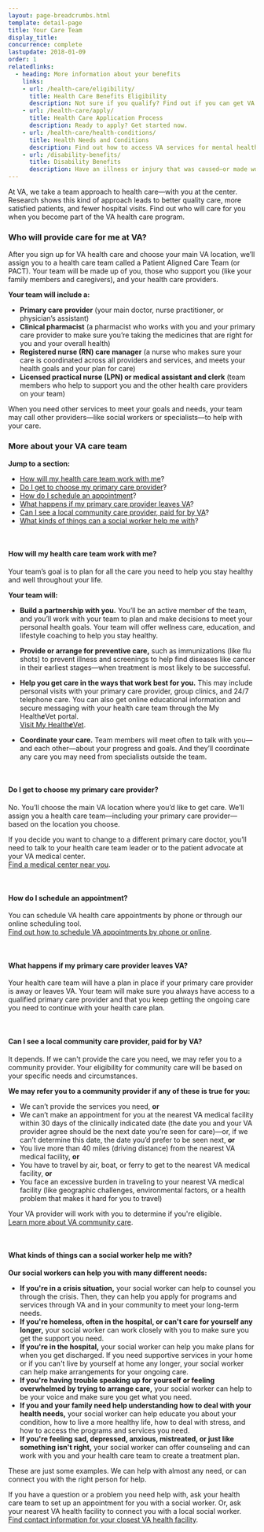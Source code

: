 ```yaml
---
layout: page-breadcrumbs.html
template: detail-page
title: Your Care Team
display_title:
concurrence: complete
lastupdate: 2018-01-09
order: 1
relatedlinks:
  - heading: More information about your benefits
    links:
    - url: /health-care/eligibility/
      title: Health Care Benefits Eligibility
      description: Not sure if you qualify? Find out if you can get VA health care benefits.
    - url: /health-care/apply/
      title: Health Care Application Process
      description: Ready to apply? Get started now.
    - url: /health-care/health-conditions/
      title: Health Needs and Conditions
      description: Find out how to access VA services for mental health, women’s health, and other specific needs.
    - url: /disability-benefits/
      title: Disability Benefits
      description: Have an illness or injury that was caused—or made worse—by your active-duty service? Find out if you can get disability compensation (monthly payments) from VA.  
---
```


<div class="va-introtext">

At VA, we take a team approach to health care—with you at the center. Research shows this kind of approach leads to better quality care, more satisfied patients, and fewer hospital visits. Find out who will care for you when you become part of the VA health care program.

</div>

<div class="feature" markdown=“1”>

### Who will provide care for me at VA?

After you sign up for VA health care and choose your main VA location, we’ll assign you to a health care team called a Patient Aligned Care Team (or PACT). Your team will be made up of you, those who support you (like your family members and caregivers), and your health care providers.

**Your team will include a:**

- **Primary care provider** (your main doctor, nurse practitioner, or physician’s assistant)
- **Clinical pharmacist** (a pharmacist who works with you and your primary care provider to make sure you’re taking the medicines that are right for you and your overall health)
- **Registered nurse (RN) care manager** (a nurse who makes sure your care is coordinated across all providers and services, and meets your health goals and your plan for care)
- **Licensed practical nurse (LPN) or medical assistant and clerk** (team members who help to support you and the other health care providers on your team)

When you need other services to meet your goals and needs, your team may call other providers—like social workers or specialists—to help with your care.

</div>

### More about your VA care team

**Jump to a section:**

- [How will my health care team work with me](#health-care-team)?
- [Do I get to choose my primary care provider](#choose-primary-care-provider)?
- [How do I schedule an appointment](#appointments)?
- [What happens if my primary care provider leaves VA](#primary-care-provider-leaves)?
- [Can I see a local community care provider, paid for by VA](#non-va-provider)?
- [What kinds of things can a social worker help me with](#social-worker)?

<br>

<span id="health-care-team">

#### How will my health care team work with me?

Your team’s goal is to plan for all the care you need to help you stay healthy and well throughout your life.

**Your team will:**

- **Build a partnership with you.** You’ll be an active member of the team, and you’ll work with your team to plan and make decisions to meet your personal health goals. Your team will offer wellness care, education, and lifestyle coaching to help you stay healthy.

- **Provide or arrange for preventive care,** such as immunizations (like flu shots) to prevent illness and screenings to help find diseases like cancer in their earliest stages—when treatment is most likely to be successful.

- **Help you get care in the ways that work best for you.** This may include personal visits with your primary care provider, group clinics, and 24/7 telephone care. You can also get online educational information and secure messaging with your health care team through the My Health***e***Vet portal.<br>
[Visit My Health***e***Vet](https://www.myhealth.va.gov/).

- **Coordinate your care.** Team members will meet often to talk with you—and each other—about your progress and goals. And they’ll coordinate any care you may need from specialists outside the team.

<br>

<span id="choose-primary-care-provider">

#### Do I get to choose my primary care provider?

No. You’ll choose the main VA location where you’d like to get care. We’ll assign you a health care team—including your primary care provider—based on the location you choose.

If you decide you want to change to a different primary care doctor, you’ll need to talk to your health care team leader or to the patient advocate at your VA medical center. <br>
[Find a medical center near you](/facilities/).

<br>

<span id="appointments">

#### How do I schedule an appointment?


You can schedule VA health care appointments by phone or through our online scheduling tool. <br>
[Find out how to schedule VA appointments by phone or online](/health-care/schedule-an-appointment).

<br>

<span id="primary-care-provider-leaves">

#### What happens if my primary care provider leaves VA?

Your health care team will have a plan in place if your primary care provider is away or leaves VA. Your team will make sure you always have access to a qualified primary care provider and that you keep getting the ongoing care you need to continue with your health care plan.

<br>

<span id="non-va-provider">

#### Can I see a local community care provider, paid for by VA?

It depends. If we can't provide the care you need, we may refer you to a community provider. Your eligibility for community care will be based on your specific needs and circumstances. 

**We may refer you to a community provider if any of these is true for you:**
- We can’t provide the services you need, **or**
- We can’t make an appointment for you at the nearest VA medical facility within 30 days of the clinically indicated date (the date you and your VA provider agree should be the next date you’re seen for care)—or, if we can’t determine this date, the date you’d prefer to be seen next, **or**
- You live more than 40 miles (driving distance) from the nearest VA medical facility, **or**
- You have to travel by air, boat, or ferry to get to the nearest VA medical facility, **or**
- You face an excessive burden in traveling to your nearest VA medical facility (like geographic challenges, environmental factors, or a health problem that makes it hard for you to travel)

Your VA provider will work with you to determine if you're eligible. <br>
[Learn more about VA community care](https://www.va.gov/COMMUNITYCARE/index.asp).


<br>

<span id="social-worker">
  
#### What kinds of things can a social worker help me with?

**Our social workers can help you with many different needs:**

- **If you're in a crisis situation,** your social worker can help to counsel you through the crisis. Then, they can help you apply for programs and services through VA and in your community to meet your long-term needs.
- **If you're homeless, often in the hospital, or can't care for yourself any longer,** your social worker can work closely with you to make sure you get the support you need.
- **If you're in the hospital,** your social worker can help you make plans for when you get discharged. If you need supportive services in your home or if you can't live by yourself at home any longer, your social worker can help make arrangements for your ongoing care.
- **If you're having trouble speaking up for yourself or feeling overwhelmed by trying to arrange care,** your social worker can help to be your voice and make sure you get what you need.
- **If you and your family need help understanding how to deal with your health needs,** your social worker can help educate you about your condition, how to live a more healthy life, how to deal with stress, and how to access the programs and services you need.
- **If you're feeling sad, depressed, anxious, mistreated, or just like something isn't right,** your social worker can offer counseling and can work with you and your health care team to create a treatment plan.

These are just some examples. We can help with almost any need, or can connect you with the right person for help.

If you have a question or a problem you need help with, ask your health care team to set up an appointment for you with a social worker. Or, ask your nearest VA health facility to connect you with a local social worker. <br>
[Find contact information for your closest VA health facility](/facilities).

